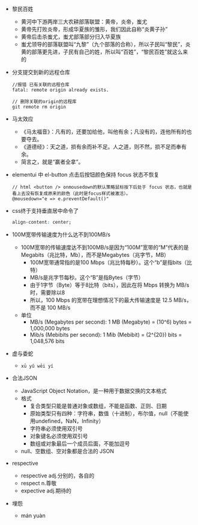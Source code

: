- 黎民百姓
  - 黄河中下游两岸三大农耕部落联盟：黄帝，炎帝，蚩尤
  - 黄帝先打败炎帝，形成华夏族的雏形，我们因此自称“炎黄子孙”
  - 黄帝后击杀蚩尤，蚩尤部落部分归入华夏族
  - 蚩尤领导的部落联盟叫“九黎”（九个部落的合称），所以子民叫“黎民”，炎黄的部落更先进，子民有自己的姓，所以叫“百姓”，“黎民百姓”就这么来的

- 分支提交到新的远程仓库
  ```
  //报错 已有关联的远程仓库
  fatal: remote origin already exists. 

  // 删除关联的origin的远程库
  git remote rm origin
  ```

- 马太效应
  - 《马太福音》：凡有的，还要加给他，叫他有余；凡没有的，连他所有的也要夺去。
  - 《道德经》：天之道，损有余而补不足。人之道，则不然，损不足而奉有余。
  - 简言之，就是“赢者全拿”。

- elementui 中 el-button 点击后按钮颜色保持 focus 状态不恢复
  ```
  // html <button /> onmousedown的默认策略鼠标按下后处于 focus 状态，也就是看上去没有恢复成原来的颜色（此时是focus样式被激活）。
  @mousedown="e => e.preventDefault()"
  ```

- css终于支持垂直居中命令了
  ```css
  align-content: center;
  ```

- 100M宽带传输速度为什么达不到100MB/s
  - 100M宽带的传输速度达不到100MB/s是因为“100M”宽带的“M”代表的是Megabits（兆比特，Mb），而不是Megabytes（兆字节，MB）
    - 100M宽带通常指的是100 Mbps（兆比特每秒）。这个“b”是指bits（比特）
    - MB/s是兆字节每秒。这个“B”是指Bytes（字节）
    - 由于1字节（Byte）等于8比特（bits），因此在将 Mbps 转换为 MB/s 时，需要除以8
    - 所以，100 Mbps 的宽带在理想情况下的最大传输速度是 12.5 MB/s，而不是 100 MB/s
  - 单位
    - MB/s (Megabytes per second): 1 MB (Megabyte) = (10^6) bytes = 1,000,000 bytes
    - Mib/s (Mebibits per second): 1 Mib (Mebibit) = (2^{20}) bits = 1,048,576 bits
  
- 虚与委蛇
  - `xū yǔ wēi yí`

- 合法JSON
  - JavaScript Object Notation，是一种用于数据交换的文本格式
  - 格式
    - 复合类型只能是普通对象或数组，不能是函数、正则、日期
    - 原始类型只有四种：字符串，数值（十进制），布尔值，null（不能使用undefined，NaN，Infinity）
    - 字符串必须使用双引号
    - 对象键名必须使用双引号
    - 数组或对象最后一个成员后面，不能加逗号
  - null、空数组、空对象都是合法的 JSON

- respective
  - respective adj.分别的，各自的
  - respect n.尊敬
  - expective adj.期待的

- 埋怨
  - mán yuàn